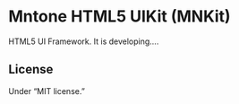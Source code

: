 # Mntone HTML5 UIKit (MNKit)
HTML5 UI Framework. It is developing….

## License
Under “MIT license.”